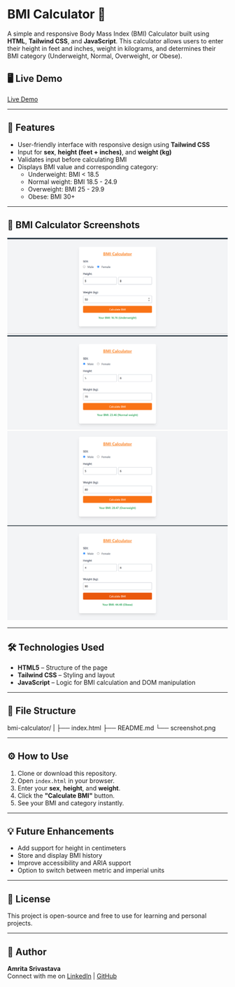 # BMI Calculator 🧮

A simple and responsive Body Mass Index (BMI) Calculator built using **HTML**, **Tailwind CSS**, and **JavaScript**. This calculator allows users to enter their height in feet and inches, weight in kilograms, and determines their BMI category (Underweight, Normal, Overweight, or Obese).

## 🖥️ Live Demo

<!-- Optionally add a GitHub Pages or Netlify link here -->
[Live Demo](#)

---

## 🚀 Features

- User-friendly interface with responsive design using **Tailwind CSS**
- Input for **sex**, **height (feet + inches)**, and **weight (kg)**
- Validates input before calculating BMI
- Displays BMI value and corresponding category:
  - Underweight: BMI < 18.5
  - Normal weight: BMI 18.5 - 24.9
  - Overweight: BMI 25 - 29.9
  - Obese: BMI 30+

---

## 📸  BMI Calculator Screenshots

![Screenshot 1](Screenshot-2.png)
![Screenshot 2](Screenshot-3.png)
![Screenshot 3](Screenshot-4.png)
![Screenshot 4](Screenshot-1.png)

---

## 🛠️ Technologies Used

- **HTML5** – Structure of the page
- **Tailwind CSS** – Styling and layout
- **JavaScript** – Logic for BMI calculation and DOM manipulation

---

## 📂 File Structure

bmi-calculator/ 
|
├── index.html
├── README.md 
└── screenshot.png

---

## ⚙️ How to Use

1. Clone or download this repository.
2. Open `index.html` in your browser.
3. Enter your **sex**, **height**, and **weight**.
4. Click the **"Calculate BMI"** button.
5. See your BMI and category instantly.

---

## 💡 Future Enhancements

- Add support for height in centimeters
- Store and display BMI history
- Improve accessibility and ARIA support
- Option to switch between metric and imperial units

---

## 📜 License

This project is open-source and free to use for learning and personal projects.

---

## 🙌 Author

**Amrita Srivastava**  
Connect with me on [LinkedIn](https://www.linkedin.com/in/amrita-srivastava10/) | [GitHub](https://github.com/Amritasri10)

